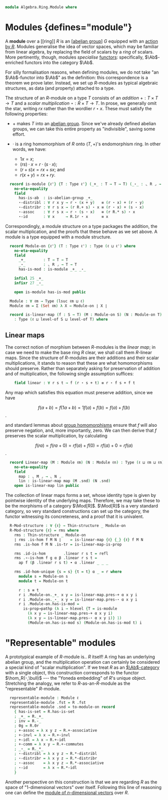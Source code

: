 <!--
```agda
open import Algebra.Group.Notation
open import Algebra.Group.Ab
open import Algebra.Group
open import Algebra.Ring

open import Cat.Displayed.Univalence.Thin
open import Cat.Prelude hiding (_+_)

import Cat.Reasoning
```
-->

```agda
module Algebra.Ring.Module where
```

<!--
```agda
private variable
  ℓm ℓn : Level
  S T : Type ℓm

private module Mod {ℓ} (R : Ring ℓ) where
  private module R = Ring-on (R .snd)
  open Displayed
  open Total-hom
  open Functor
```
-->

# Modules {defines="module"}

A **module** over a [[ring]] $R$ is an [[abelian group]] $G$ equipped
with an [action by $R$]. Modules generalise the idea of vector spaces,
which may be familiar from linear algebra, by replacing the field of
scalars by a _ring_ of scalars. More pertinently, though, modules
_specialise_ [functors]: specifically, $\Ab$-enriched functors into the
category $\Ab$.

[functors]: Cat.Abelian.Instances.Functor.html
[action by $R$]: Algebra.Ring.Module.Action.html

For silly formalisation reasons, when defining modules, we do not take
"an $\Ab$-functor into $\Ab$" as the definition: this correspondence is
a theorem we prove later. Instead, we set up $R$-modules as typical
algebraic structures, as data (and property) attached to a type.

The structure of an $R$-module on a type $T$ consists of an _addition_
$+ : T \times T \to T$ and a _scalar multiplication_ $\star : R \times T
\to T$. In prose, we generally omit the star, writing $rx$ rather than
the wordlier $r \star x$. These must satisfy the following properties:

- $+$ makes $T$ into an [abelian group]. Since we've already defined
abelian groups, we can take this entire property as "indivisible",
saving some effort.

- $·$ is a ring homomorphism of $R$ onto $(T, +)$'s endomorphism ring. In
other words, we have:

  * $1x = x$;
  * $(rs) \cdot x = r \cdot (s \cdot x)$;
  * $(r + s)x = rx + sx$; and
  * $r(x + y) = rx + ry$.

[abelian group]: Algebra.Group.Ab.html

```agda
  record is-module {ℓ'} {T : Type ℓ'} (_+_ : T → T → T) (_⋆_ : ⌞ R ⌟ → T → T) : Type (ℓ ⊔ ℓ') where
    no-eta-equality
    field
      has-is-ab  : is-abelian-group _+_
      ⋆-distribl : ∀ r x y → r ⋆ (x + y)   ≡ (r ⋆ x) + (r ⋆ y)
      ⋆-distribr : ∀ r s x → (r R.+ s) ⋆ x ≡ (r ⋆ x) + (s ⋆ x)
      ⋆-assoc    : ∀ r s x → r ⋆ (s ⋆ x)   ≡ (r R.* s) ⋆ x
      ⋆-id       : ∀ x     → R.1r ⋆ x      ≡ x
```

<!--
```agda
    private
      ug : Group-on _
      ug = record { has-is-group = is-abelian-group.has-is-group has-is-ab }

    module ab = Additive-notation ug
    private module ab' = is-abelian-group has-is-ab renaming (commutes to +-comm)

    open ab using (-_ ; 0g ; +-invr ; +-invl ; +-assoc ; +-idl ; +-idr ; neg-0 ; neg-comm ; neg-neg ; has-is-set) public
    open ab' using (+-comm) public

    abstract
      ⋆-is-group-hom : ∀ {r} → is-group-hom ug ug (r ⋆_)
      ⋆-is-group-hom .is-group-hom.pres-⋆ x y = ⋆-distribl _ x y

    private module ⋆gh {r} = is-group-hom (⋆-is-group-hom {r}) renaming (pres-id to ⋆-idr ; pres-inv to ⋆-invr)
    open ⋆gh public using (⋆-idr ; ⋆-invr)

    ⋆-1 : ∀ x → (R.1r R.a.⁻¹) ⋆ x ≡ - x
    ⋆-1 x = obvs where postulate obvs : ∀ {A} → A

    ⋆-0 : ∀ x → R.0r ⋆ x ≡ 0g
    ⋆-0 x = ap (_⋆ x) (sym (R.+-invr {R.1r})) ∙ ⋆-distribr R.1r _ x 
          ∙ ap₂ _+_  (⋆-id x) (⋆-1 x) ∙ +-invr
    

  private unquoteDecl eqv = declare-record-iso eqv (quote is-module)
```
-->

Correspondingly, a module structure on a type packages the addition, the
scalar multiplication, and the proofs that these behave as we set above.
A module is a type equipped with a module structure.

```agda
  record Module-on {ℓ'} (T : Type ℓ') : Type (ℓ ⊔ ℓ') where
    no-eta-equality
    field
      _+_        : T → T → T
      _⋆_        : ⌞ R ⌟ → T → T
      has-is-mod : is-module _+_ _⋆_

    infixl 25 _+_
    infixr 27 _⋆_

    open is-module has-is-mod public
```

<!--
```agda
  Module-on→Group-on
    : ∀ {ℓm} {T : Type ℓm}
    → Module-on T
    → Group-on T
  Module-on→Group-on M = record { has-is-group = is-abelian-group.has-is-group (Module-on.has-is-ab M) }

  Module-on→Abelian-group-on
    : ∀ {ℓm} {T : Type ℓm}
    → Module-on T
    → Abelian-group-on T
  Module-on→Abelian-group-on M = record { has-is-ab = Module-on.has-is-ab M }

  abstract instance
    H-Level-is-module
      : ∀ {ℓ'} {T : Type ℓ'} {_+_ : T → T → T} {_⋆_ : ⌞ R ⌟ → T → T} {n}
      → H-Level (is-module _+_ _⋆_) (suc n)
    H-Level-is-module {T = T} = prop-instance $ λ x →
      let
        instance
          _ : H-Level T 2
          _ = basic-instance 2 (is-module.has-is-set x)
      in Iso→is-hlevel 1 eqv (hlevel 1) x

  open Module-on ⦃ ... ⦄ hiding (has-is-set)
```
-->

```agda
  Module : ∀ ℓm → Type (lsuc ℓm ⊔ ℓ)
  Module ℓm = Σ (Set ℓm) λ X → Module-on ∣ X ∣

  record is-linear-map (f : S → T) (M : Module-on S) (N : Module-on T)
    : Type (ℓ ⊔ level-of S ⊔ level-of T) where
```

## Linear maps

The correct notion of morphism between $R$-modules is the _linear map_;
in case we need to make the base ring $R$ clear, we shall call them
$R$-linear maps. Since the structure of $R$-modules are their additions
and their scalar multiplications, it stands to reason that these are
what homomorphisms should preserve. Rather than separately asking for
preservation of addition and of multiplication, the following single
assumption suffices:

<!--
```agda
    no-eta-equality
    private instance
      _ = M
      _ = N
```
-->

```agda
    field linear : ∀ r s t → f (r ⋆ s + t) ≡ r ⋆ f s + f t
```

Any map which satisfies this equation must preserve addition, since we
have

$$
f(a+b) = f(1a+b) = 1f(a)+f(b) = f(a)+f(b)
$$.

and standard lemmas about [group homomorphisms] ensure that $f$ will
also preserve negation, and, more importantly, zero. We can then derive
that $f$ preserves the scalar multiplication, by calculating

[group homomorphisms]: Algebra.Group.html#group-homomorphisms

$$
f(ra) = f(ra + 0) = rf(a) + f(0) = rf(a) + 0 = rf(a)
$$.

<!--
```agda
    abstract
      has-is-gh : is-group-hom (Module-on→Group-on M) (Module-on→Group-on N) f
      has-is-gh .is-group-hom.pres-⋆ x y = ap f (ap₂ _+_ (sym (⋆-id _)) refl) ∙ linear _ _ _ ∙ ap₂ _+_ (⋆-id _) refl

    open is-group-hom has-is-gh
      renaming ( pres-⋆ to pres-+ ; pres-id to pres-0 ; pres-inv to pres-neg)
      public

    abstract
      pres-⋆ : ∀ r s → f (r ⋆ s) ≡ r ⋆ f s
      pres-⋆ r s = ap f (sym +-idr) ∙ linear _ _ _ ∙ ap (r ⋆ f s +_) pres-0 ∙ +-idr

  private unquoteDecl eqv' = declare-record-iso eqv' (quote is-linear-map)
  open is-linear-map using (linear) public

  -- There are too many possible instances in scope for instance search
  -- to solve this one, but fortunately it's pretty short:

  abstract
    is-linear-map-is-prop
      : ∀ {M : Module-on T} {N : Module-on S} {f : T → S}
      → is-prop (is-linear-map f M N)
    is-linear-map-is-prop {S = S} {N = N} =
      Iso→is-hlevel 1 eqv' $
      Π-is-hlevel³ 1 λ _ _ _ →
      Module-on.ab.has-is-set N _ _

    instance
      H-Level-is-linear-map
        : ∀ {M : Module-on T} {N : Module-on S} {f : T → S} {n}
        → H-Level (is-linear-map f M N) (suc n)
      H-Level-is-linear-map = prop-instance is-linear-map-is-prop
```
-->

```agda
  record Linear-map (M : Module ℓm) (N : Module ℓn) : Type (ℓ ⊔ ℓm ⊔ ℓn) where
    no-eta-equality
    field
      map : ⌞ M ⌟ → ⌞ N ⌟
      lin : is-linear-map map (M .snd) (N .snd)
    open is-linear-map lin public
```

The collection of linear maps forms a set, whose identity type is given
by pointwise identity of the underlying maps. Therefore, we may take
these to be the morphisms of a category $\Mod[R]$. $\Mod[R]$ is a very
standard category, so very standard constructions can set up the
category, the functor witnessing its concreteness, and a proof that it
is univalent.

<!--
```agda
  private unquoteDecl eqv'' = declare-record-iso eqv'' (quote Linear-map)
  abstract
    Linear-map-is-set
      : ∀ {ℓ' ℓ''} {M : Module ℓ'} {N : Module ℓ''}
      → is-set (Linear-map M N)
    Linear-map-is-set {N = N} =
      Iso→is-hlevel 2 eqv'' $
        Σ-is-hlevel 2 (fun-is-hlevel 2 (N .fst .is-tr)) λ x → is-prop→is-set (hlevel 1)

    instance
      H-Level-Linear-map
        : ∀ {ℓ' ℓ''} {M : Module ℓ'} {N : Module ℓ''} {n}
        → H-Level (Linear-map M N) (suc (suc n))
      H-Level-Linear-map {N = N} {n = n} = basic-instance (suc (suc zero)) Linear-map-is-set

  open Linear-map public

  Linear-map-path
    : ∀ {M : Module ℓm} {N : Module ℓn} {f g : Linear-map M N}
    → (∀ x → f .map x ≡ g .map x)
    → f ≡ g
  Linear-map-path p i .map x = p x i
  Linear-map-path {M = M} {N} {f} {g} p i .lin =
    is-prop→pathp (λ i → hlevel {T = is-linear-map (λ x → p x i) (M .snd) (N .snd)} 1)
      (f .lin) (g .lin) i
```
-->

```agda
  R-Mod-structure : ∀ {ℓ} → Thin-structure _ Module-on
  R-Mod-structure {ℓ} = rms where
    rms : Thin-structure _ Module-on
    ∣ rms .is-hom f M N ∣    = is-linear-map {ℓ} {_} {ℓ} f M N
    rms .is-hom f M N .is-tr = is-linear-map-is-prop

    rms .id-is-hom        .linear r s t = refl
    rms .∘-is-hom f g α β .linear r s t =
      ap f (β .linear r s t) ∙ α .linear _ _ _

    rms .id-hom-unique {s = s} {t = t} α _ = r where
      module s = Module-on s
      module t = Module-on t

      r : s ≡ t
      r i .Module-on._+_ x y = is-linear-map.pres-+ α x y i
      r i .Module-on._⋆_ x y = is-linear-map.pres-⋆ α x y i
      r i .Module-on.has-is-mod =
        is-prop→pathp (λ i → hlevel {T = is-module
          (λ x y → is-linear-map.pres-+ α x y i)
          (λ x y → is-linear-map.pres-⋆ α x y i)} 1)
          (Module-on.has-is-mod s) (Module-on.has-is-mod t) i
```

<!--
```agda
  R-Mod : ∀ ℓm → Precategory (lsuc ℓm ⊔ ℓ) (ℓm ⊔ ℓ)
  R-Mod ℓm = Structured-objects (R-Mod-structure {ℓm})

  R-Mod↪Sets : ∀ ℓm → Functor (R-Mod ℓm) (Sets ℓm)
  R-Mod↪Sets _ = Forget-structure R-Mod-structure

  record make-module {ℓm} (M : Type ℓm) : Type (ℓm ⊔ ℓ) where
    field
      has-is-set : is-set M
      _+_ : M → M → M
      inv : M → M
      0g  : M

      +-assoc : ∀ x y z → x + (y + z) ≡ (x + y) + z
      +-invl  : ∀ x → inv x + x ≡ 0g
      +-idl   : ∀ x → 0g + x ≡ x
      +-comm  : ∀ x y → x + y ≡ y + x

      _⋆_ : ⌞ R ⌟ → M → M

      ⋆-distribl : ∀ r x y → r ⋆ (x + y)   ≡ (r ⋆ x) + (r ⋆ y)
      ⋆-distribr : ∀ r s x → (r R.+ s) ⋆ x ≡ (r ⋆ x) + (s ⋆ x)
      ⋆-assoc    : ∀ r s x → r ⋆ (s ⋆ x)   ≡ ((r R.* s) ⋆ x)
      ⋆-id       : ∀ x     → R.1r ⋆ x      ≡ x

  to-module-on : ∀ {ℓm} {M : Type ℓm} → make-module M → Module-on M
  to-module-on m .Module-on._+_ = make-module._+_ m
  to-module-on m .Module-on._⋆_ = make-module._⋆_ m
  to-module-on m .Module-on.has-is-mod = mod where
    gr : Group-on _
    gr = to-group-on λ where
      .make-group.group-is-set → make-module.has-is-set m
      .make-group.unit → make-module.0g m
      .make-group.mul → make-module._+_ m
      .make-group.inv → make-module.inv m
      .make-group.assoc → make-module.+-assoc m
      .make-group.invl → make-module.+-invl m
      .make-group.idl → make-module.+-idl m

    mod : is-module _ _
    mod .is-module.has-is-ab .is-abelian-group.has-is-group = gr .Group-on.has-is-group
    mod .is-module.has-is-ab .is-abelian-group.commutes = make-module.+-comm m _ _
    mod .is-module.⋆-distribl = make-module.⋆-distribl m
    mod .is-module.⋆-distribr = make-module.⋆-distribr m
    mod .is-module.⋆-assoc = make-module.⋆-assoc m
    mod .is-module.⋆-id = make-module.⋆-id m

  to-module : ∀ {ℓm} {M : Type ℓm} → make-module M → Module ℓm
  ∣ to-module m .fst ∣ = _
  to-module m .fst .is-tr = make-module.has-is-set m
  to-module m .snd = to-module-on m
```
-->

# "Representable" modules

A prototypical example of $R$-module is.. $R$ itself! A ring has an
underlying abelian group, and the multiplication operation can certainly
be considered a special kind of "scalar multiplication". If we treat $R$
as an [$\Ab$-category] with a single object, this construction
corresponds to the functor $\hom_R(-,\bull)$ --- the "Yoneda embedding"
of $R$'s unique object. Stretching the analogy, we refer to
$R$-as-an-$R$-module as the "representable" $R$-module.

[$\Ab$-category]: Cat.Abelian.Base.html

```agda
  representable-module : Module ℓ
  representable-module .fst = R .fst
  representable-module .snd = to-module-on record
    { has-is-set = R.has-is-set
    ; _+_ = R._+_
    ; inv = R.-_
    ; 0g = R.0r
    ; +-assoc = λ x y z → R.+-associative
    ; +-invl = λ x → R.+-invl
    ; +-idl = λ x → R.+-idl
    ; +-comm = λ x y → R.+-commutes
    ; _⋆_ = R._*_
    ; ⋆-distribl = λ x y z → R.*-distribl
    ; ⋆-distribr = λ x y z → R.*-distribr
    ; ⋆-assoc    = λ x y z → R.*-associative
    ; ⋆-id       = λ x → R.*-idl
    }
```

Another perspective on this construction is that we are regarding $R$ as
the space of "1-dimensional vectors" over itself. Following this line of
reasoning one can define the [module of $n$-dimensional vectors] over $R$.

[module of $n$-dimensional vectors]: Algebra.Ring.Module.Vec.html

<!--
```agda
-- Hide the constructions that take the base ring as an explicit
-- argument:
open Mod
  hiding
    ( Linear-map
    ; Linear-map-path
    ; is-linear-map
    ; to-module
    ; to-module-on
    ; Module-on→Group-on
    ; Module-on→Abelian-group-on
    ; H-Level-is-linear-map
    ; H-Level-is-module
    ; H-Level-Linear-map
    )
  public

-- And open them here where R is implicit instead:
module _ {ℓ} {R : Ring ℓ} where
  open Mod R
    using
      ( Linear-map
      ; Linear-map-path
      ; is-linear-map
      ; to-module
      ; to-module-on
      ; Module-on→Group-on
      ; Module-on→Abelian-group-on
      ; H-Level-is-linear-map
      ; H-Level-is-module
      ; H-Level-Linear-map
      )
    public

  instance
    Extensional-linear-map
      : ∀ {ℓr} {M : Module R ℓm} {N : Module R ℓn}
      → ⦃ ext : Extensional (⌞ M ⌟ → ⌞ N ⌟) ℓr ⦄
      → Extensional (Linear-map M N) ℓr
    Extensional-linear-map ⦃ ext ⦄ = injection→extensional! (λ p → Linear-map-path (happly p)) ext

module R-Mod {ℓ ℓm} {R : Ring ℓ} = Cat.Reasoning (R-Mod R ℓm)

hom→linear-map
  : ∀ {ℓ ℓm} {R : Ring ℓ} {M N : Module R ℓm}
  → R-Mod.Hom M N
  → Linear-map M N
hom→linear-map h .map = h .hom
hom→linear-map h .lin = h .preserves

linear-map→hom
  : ∀ {ℓ ℓm} {R : Ring ℓ} {M N : Module R ℓm}
  → Linear-map M N
  → R-Mod.Hom M N
linear-map→hom h .hom       = h .map
linear-map→hom h .preserves = h .lin

extensional-mod-hom
  : ∀ {ℓ ℓrel} {R : Ring ℓ} {M : Module R ℓm} {N : Module R ℓm}
  → ⦃ ext : Extensional (Linear-map M N) ℓrel ⦄
  → Extensional (R-Mod R _ .Precategory.Hom M N) ℓrel
extensional-mod-hom ⦃ ei ⦄ = injection→extensional! {f = hom→linear-map} (λ p → ext λ e → ap map p $ₚ e) ei

instance Extensional-mod-hom = extensional-mod-hom
{-# OVERLAPS Extensional-mod-hom #-}
```
-->

